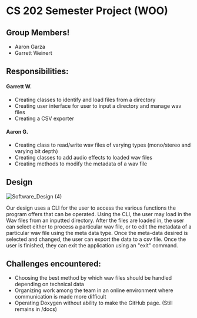 # CS 202 Semester Project (WOO)
## Group Members!

- Aaron Garza
- Garrett Weinert

## Responsibilities:
#### Garrett W. 
- Creating classes to identify and load files from a directory
- Creating user interface for user to input a directory and manage wav files
- Creating a CSV exporter
#### Aaron G. 
- Creating class to read/write wav files of varying types (mono/stereo and varying bit depth)
- Creating classes to add audio effects to loaded wav files
- Creating methods to modify the metadata of a wav file

## Design
![Software_Design (4)](https://user-images.githubusercontent.com/70527694/117069921-ef756780-ace1-11eb-9485-d84047a201db.jpg)


Our design uses a CLI for the user to access the various functions the program offers that can be operated. Using the CLI, the user may load in the Wav files from an inputted directory. After the files are loaded in, the user can select either to process a particular wav file, or to edit the metadata of a particular wav file using the meta data type. Once the meta-data desired is selected and changed, the user can export the data to a csv file. Once the user is finished, they can exit the application using an "exit" command.


## Challenges encountered:
- Choosing the best method by which wav files should be handled depending on technical data
- Organizing work among the team in an online environment where communication is made more difficult
- Operating Doxygen without ability to make the GitHub page. (Still remains in /docs)
